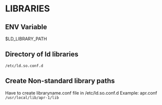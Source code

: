 # LIBRARIES
## ENV Variable
$LD_LIBRARY_PATH

## Directory of ld libraries
`/etc/ld.so.conf.d`

## Create Non-standard library paths
Have to create libraryname.conf file in /etc/ld.so.conf.d
Example: apr.conf `/usr/local/lib/apr-1/lib`

